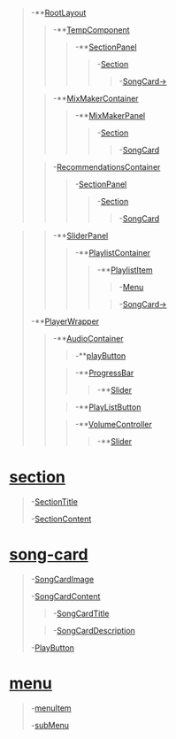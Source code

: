 > -\*\*[RootLayout](./src/presentationals/common/RootLayout.tsx) <br>
>
> > -\*\*[TempComponent](./src/App.tsx)<br>
> >
> > > -\*\*[SectionPanel](./src/presentationals/home/SectionPanel.tsx)<br>
> > >
> > > > -[Section](#section)<br>
> > > >
> > > > > -[SongCard->](#song-card)<br>
>
> > -\*\*[MixMakerContainer](./src/presentationals/home/MixMakerContainer.tsx)<br>
> >
> > > -\*\*[MixMakerPanel](./src/presentationals/home/MixMakerPanel.tsx)<br>
> > >
> > > > -[Section](#section)<br>
> > > >
> > > > > -[SongCard](#song-card)<br>
>
> > -[RecommendationsContainer](packages/music-client/src/presentationals/home/RecommendationsContainer.tsx)<br>
> >
> > > -[SectionPanel](./src/presentationals/home/SectionPanel.tsx)<br>
> > >
> > > > -[Section](#section)<br>
> > > >
> > > > > -[SongCard](#song-card)<br>

> > -\*\*[SliderPanel](./src/presentationals/common/SliderPanel.tsx)<br>
> >
> > > -\*\*[PlaylistContainer](./src/containers/home/PlaylistContainer.tsx)<br>
> > >
> > > > -\*\*[PlaylistItem](./src/presentationals/home/PlaylistItem.tsx) <br>
> > > >
> > > > > -[Menu](#menu)<br>
> > > >
> > > > > -[SongCard->](#song-card)<br>
>
> -\*\*[PlayerWrapper](./src/presentationals/player/playerWrapper.tsx)<br>
>
> > -\*\*[AudioContainer](./src/containers/player/AudioContainer.tsx)<br>
> >
> > > -\*\*[playButton](./src/presentationals/player/PlayButton.tsx)<br>
> >
> > > -\*\*[ProgressBar](./src/containers/player/ProgressBar.tsx)<br>
> > >
> > > > -\*\*[Slider](./src/presentationals/player/Slider.tsx)<br>
> >
> > > -\*\*[PlayListButton](./src/presentationals/player/PlayListButton.tsx)<br>
> >
> > > -\*\*[VolumeController](./src/containers/player/VolumeController.tsx)<br>
> > >
> > > > -\*\*[Slider](./src/presentationals/player/Slider.tsx)<br>

# [section](./src/presentationals/common/Section.tsx)

> -[SectionTitle](./src/presentationals/common/Section.tsx)<br>
>
> -[SectionContent](./src/presentationals/common/Section.tsx)

# [song-card ](./src/presentationals/common/SongCard.tsx)

> -[SongCardImage](./src/presentationals/common/SongCard.tsx)<br>
>
> -[SongCardContent](./src/presentationals/common/SongCard.tsx)<br>
>
> > -[SongCardTitle](./src/presentationals/common/SongCard.tsx)<br>
>
> > -[SongCardDescription](./src/presentationals/common/SongCard.tsx)<br>
>
> -[PlayButton](./src/presentationals/player/PlayButton.tsx)<br>

# [menu]()

> -[menuItem]()<br>
>
> -[subMenu]()<br>
